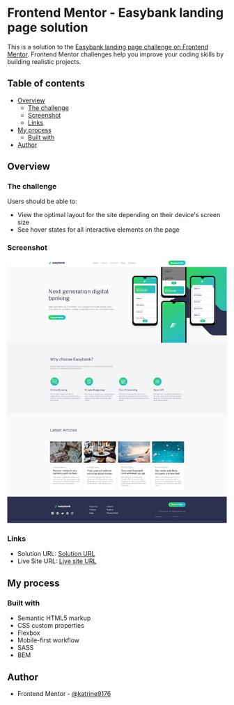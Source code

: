 # Frontend Mentor - Easybank landing page solution

This is a solution to the [Easybank landing page challenge on Frontend Mentor](https://www.frontendmentor.io/challenges/easybank-landing-page-WaUhkoDN). Frontend Mentor challenges help you improve your coding skills by building realistic projects. 

## Table of contents

- [Overview](#overview)
  - [The challenge](#the-challenge)
  - [Screenshot](#screenshot)
  - [Links](#links)
- [My process](#my-process)
  - [Built with](#built-with)
- [Author](#author)

## Overview

### The challenge

Users should be able to:

- View the optimal layout for the site depending on their device's screen size
- See hover states for all interactive elements on the page

### Screenshot

![Desktop view of the sokution](./screenshots/Screenshot%202023-01-15%20at%2021-47-22%20Frontend%20Mentor%20Easybank%20landing%20page.png)

### Links

- Solution URL: [Solution URL](https://github.com/katrine9176/easybank-landing-page-Frontendmentor)
- Live Site URL: [Live site URL](https://your-live-site-url.com)

## My process

### Built with

- Semantic HTML5 markup
- CSS custom properties
- Flexbox
- Mobile-first workflow
- SASS
- BEM

## Author

- Frontend Mentor - [@katrine9176](https://www.frontendmentor.io/profile/katrine9176)


